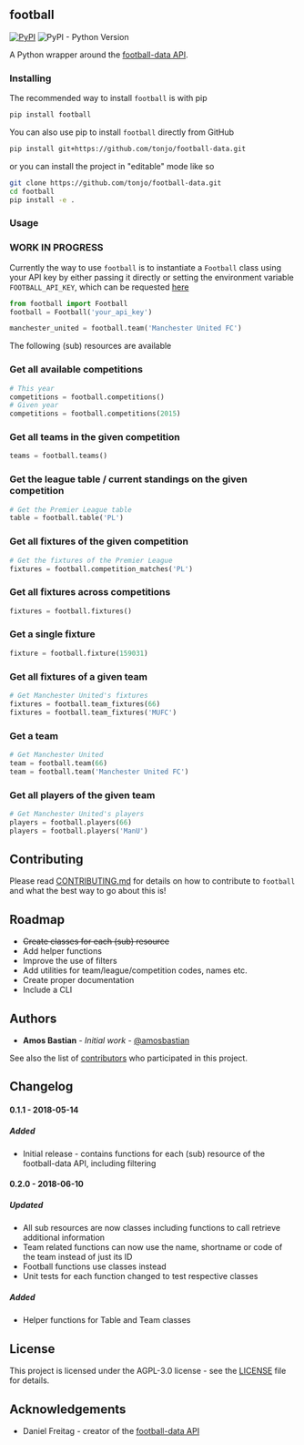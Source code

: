 ## football

[![PyPI](https://img.shields.io/pypi/v/football.svg)](https://pypi.org/project/football/)
![PyPI - Python Version](https://img.shields.io/pypi/pyversions/football.svg)

A Python wrapper around the [football-data API](https://www.football-data.org).

### Installing

The recommended way to install `football` is with pip

```bash
pip install football
```

You can also use pip to install `football` directly from GitHub

```bash
pip install git+https://github.com/tonjo/football-data.git
```

or you can install the project in "editable" mode like so

```bash
git clone https://github.com/tonjo/football-data.git
cd football
pip install -e .
```

### Usage

### WORK IN PROGRESS

Currently the way to use `football` is to instantiate a `Football` class using your API key by either passing it directly or setting the environment variable `FOOTBALL_API_KEY`, which can be requested [here](https://www.football-data.org/client/register)

```python
from football import Football
football = Football('your_api_key')

manchester_united = football.team('Manchester United FC')
```

The following (sub) resources are available

### Get all available competitions

```python
# This year
competitions = football.competitions()
# Given year
competitions = football.competitions(2015)
```

### Get all teams in the given competition

```python
teams = football.teams()
```

### Get the league table / current standings on the given competition

```python
# Get the Premier League table
table = football.table('PL')
```

### Get all fixtures of the given competition

```python
# Get the fixtures of the Premier League
fixtures = football.competition_matches('PL')
```

### Get all fixtures across competitions

```python
fixtures = football.fixtures()
```

### Get a single fixture

```python
fixture = football.fixture(159031)
```

### Get all fixtures of a given team

```python
# Get Manchester United's fixtures
fixtures = football.team_fixtures(66)
fixtures = football.team_fixtures('MUFC')
```

### Get a team

```python
# Get Manchester United
team = football.team(66)
team = football.team('Manchester United FC')
```

### Get all players of the given team

```python
# Get Manchester United's players
players = football.players(66)
players = football.players('ManU')
```

## Contributing

Please read [CONTRIBUTING.md](https://github.com/tonjo/football-data/blob/master/CONTRIBUTING.md) for details on how to contribute to `football` and what the best way to go about this is!

## Roadmap

- ~~Create classes for each (sub) resource~~
- Add helper functions
- Improve the use of filters
- Add utilities for team/league/competition codes, names etc.
- Create proper documentation
- Include a CLI

## Authors

- **Amos Bastian** - _Initial work_ - [@amosbastian](https://github.com/amosbastian)

See also the list of [contributors](https://github.com/amosbastian/football/graphs/contributors) who participated in this project.

## Changelog

#### 0.1.1 - 2018-05-14

##### Added

- Initial release - contains functions for each (sub) resource of the football-data API, including filtering

#### 0.2.0 - 2018-06-10

##### Updated

- All sub resources are now classes including functions to call retrieve additional information
- Team related functions can now use the name, shortname or code of the team instead of just its ID
- Football functions use classes instead
- Unit tests for each function changed to test respective classes

##### Added

- Helper functions for Table and Team classes

## License

This project is licensed under the AGPL-3.0 license - see the [LICENSE](https://github.com/tonjo/football-data/blob/master/LICENSE) file for details.

## Acknowledgements

- Daniel Freitag - creator of the [football-data API](https://www.football-data.org/)
